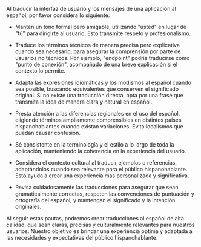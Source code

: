 Al traducir la interfaz de usuario y los mensajes de una aplicación al español, por favor considera lo siguiente:

- Mantén un tono formal pero amigable, utilizando "usted" en lugar de "tú" para dirigirte al usuario. Esto transmite respeto y profesionalismo.

- Traduce los términos técnicos de manera precisa pero explicativa cuando sea necesario, para asegurar la comprensión por parte de usuarios no técnicos. Por ejemplo, "endpoint" podría traducirse como "punto de conexión", acompañado de una breve explicación si el contexto lo permite.

- Adapta las expresiones idiomáticas y los modismos al español cuando sea posible, buscando equivalentes que conserven el significado original. Si no existe una traducción directa, opta por una frase que transmita la idea de manera clara y natural en español.

- Presta atención a las diferencias regionales en el uso del español, eligiendo términos ampliamente comprensibles en distintos países hispanohablantes cuando existan variaciones. Evita localismos que puedan causar confusión.

- Sé consistente en la terminología y el estilo a lo largo de toda la aplicación, manteniendo la coherencia en la experiencia del usuario.

- Considera el contexto cultural al traducir ejemplos o referencias, adaptándolos cuando sea relevante para el público hispanohablante. Esto ayuda a crear una experiencia más personalizada y significativa.

- Revisa cuidadosamente las traducciones para asegurar que sean gramaticalmente correctas, respeten las convenciones de puntuación y ortografía del español, y mantengan el significado y la intención originales.

Al seguir estas pautas, podremos crear traducciones al español de alta calidad, que sean claras, precisas y culturalmente relevantes para nuestros usuarios. Nuestro objetivo es brindar una experiencia óptima y adaptada a las necesidades y expectativas del público hispanohablante.
